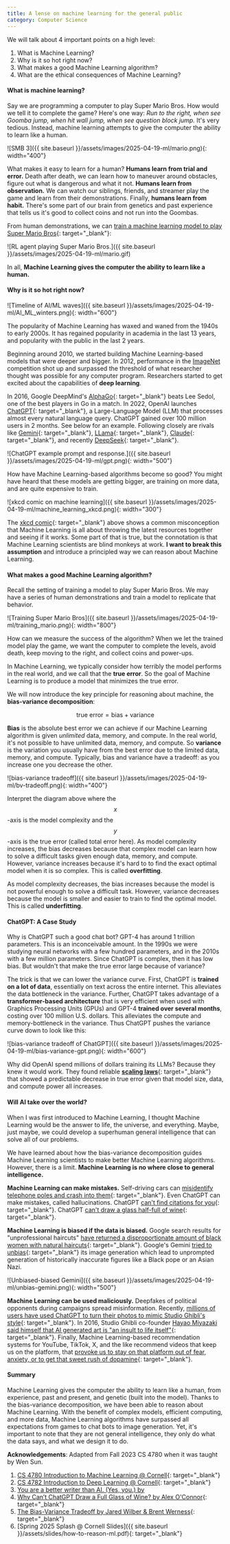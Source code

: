 ```yaml
---
title: A lense on machine learning for the general public
category: Computer Science
---
```


We will talk about 4 important points on a high level:
1. What is Machine Learning?
2. Why is it so hot right now?
3. What makes a good Machine Learning algorithm?
4. What are the ethical consequences of Machine Learning? <!-- more --> 

#### What is machine learning?

Say we are programming a computer to play Super Mario Bros. How would we tell it to complete the game? Here's one way: _Run to the right, when see Goomba jump, when hit wall jump, when see question block jump._ It's very tedious. Instead, machine learning attempts to give the computer the ability to learn like a human. 

![SMB 3]({{ site.baseurl }}/assets/images/2025-04-19-ml/mario.png){: width="400"}

What makes it easy to learn for a human? **Humans learn from trial and error.** Death after death, we can learn how to maneuver around obstacles, figure out what is dangerous and what it not. **Humans learn from observation.** We can watch our siblings, friends, and streamer play the game and learn from their demonstrations. Finally, **humans learn from habit.** There's some part of our brain from genetics and past experience that tells us it's good to collect coins and not run into the Goombas. 

From human demonstrations, we can [train a machine learning model to play Super Mario Bros](https://pytorch.org/tutorials/intermediate/mario_rl_tutorial.html){: target="_blank"}: 

![RL agent playing Super Mario Bros.]({{ site.baseurl }}/assets/images/2025-04-19-ml/mario.gif)

In all, **Machine Learning gives the computer the ability to learn like a human.**

#### Why is it so hot right now?

![Timeline of AI/ML waves]({{ site.baseurl }}/assets/images/2025-04-19-ml/AI_ML_winters.png){: width="600"}

The popularity of Machine Learning has waxed and waned from the 1940s to early 2000s. It has regained popularity in academia in the last 13 years, and popularity with the public in the last 2 years. 

Beginning around 2010, we started building Machine Learning-based models that were deeper and bigger. In 2012, performance in the [ImageNet](https://machinelearningmastery.com/introduction-to-the-imagenet-large-scale-visual-recognition-challenge-ilsvrc/) competition shot up and surpassed the threshold of what researcher thought was possible for any computer program. Researchers started to get excited about the capabilities of **deep learning**.

In 2016, Google DeepMind's [AlphaGo](https://deepmind.google/research/breakthroughs/alphago/){: target="_blank"} beats Lee Sedol, one of the best players in Go in a match. In 2022, OpenAI launches [ChatGPT](https://openai.com/index/chatgpt/){: target="_blank"}, a Large-Language Model (LLM) that processes almost every natural language query. ChatGPT gained over 100 million users in 2 months. See below for an example. Following closely are rivals like [Gemini](https://gemini.google.com/app){: target="_blank"}, [LLama](https://www.llama.com/){: target="_blank"}, [Claude](https://www.anthropic.com/claude){: target="_blank"}, and recently [DeepSeek](https://www.deepseek.com/en){: target="_blank"}.

![ChatGPT example prompt and response.]({{ site.baseurl }}/assets/images/2025-04-19-ml/gpt.png){: width="500"}

How have Machine Learning-based algorithms become so good? You might have heard that these models are getting bigger, are training on more data, and are quite expensive to train.

![xkcd comic on machine learning]({{ site.baseurl }}/assets/images/2025-04-19-ml/machine_learning_xkcd.png){: width="300"}

The [xkcd comic](https://xkcd.com/1838/){: target="_blank"} above shows a common misconception that Machine Learning is all about throwing the latest resources together and seeing if it works. Some part of that is true, but the connotation is that Machine Learning scientists are blind monkeys at work. **I want to break this assumption** and introduce a principled way we can reason about Machine Learning.

#### What makes a good Machine Learning algorithm?
Recall the setting of training a model to play Super Mario Bros. We may have a series of human demonstrations and train a model to replicate that behavior.

![Training Super Mario Bros]({{ site.baseurl }}/assets/images/2025-04-19-ml/training_mario.png){: width="800"}

How can we measure the success of the algorithm? When we let the trained model play the game, we want the computer to complete the levels, avoid death, keep moving to the right, and collect coins and power-ups.

In Machine Learning, we typically consider how terribly the model performs in the real world, and we call that the **true error**. So the goal of Machine Learning is to produce a model that minimizes the true error.

We will now introduce the key principle for reasoning about machine, the **bias-variance decomposition**:

$$\textsf{true error} = \mathsf{bias} + \mathsf{variance}$$

**Bias** is the absolute best error we can achieve if our Machine Learning algorithm is given _unlimited_ data, memory, and compute. In the real world, it's not possible to have unlimited data, memory, and compute. So **variance** is the variation you usually have from the best error due to the limited data, memory, and compute. Typically, bias and variance have a tradeoff: as you increase one you decrease the other. 

![bias-variance tradeoff]({{ site.baseurl }}/assets/images/2025-04-19-ml/bv-tradeoff.png){: width="400"}

Interpret the diagram above where the $$x$$-axis is the model complexity and the $$y$$-axis is the true error (called total error here). As model complexity increases, the bias decreases because that complex model can learn how to solve a difficult tasks given enough data, memory, and compute. However, variance increases because it's hard to to find the exact optimal model when it is so complex. This is called **overfitting**.

As model complexity decreases, the bias increases because the model is not powerful enough to solve a difficult task. However, variance decreases because the model is smaller and easier to train to find the optimal model. This is called **underfitting**.

#### ChatGPT: A Case Study

Why is ChatGPT such a good chat bot? GPT-4 has around 1 trillion parameters. This is an inconceivable amount. In the 1990s we were studying neural networks with a few hundred parameters, and in the 2010s with a few million parameters. Since ChatGPT is complex, then it has low bias. But wouldn't that make the true error large because of variance?

The trick is that we can lower the variance curve. First, ChatGPT is **trained on a lot of data**, essentially on text across the entire internet. This alleviates the data bottleneck in the variance. Further, ChatGPT takes advantage of a **transformer-based architecture** that is very efficient when used with Graphics Processing Units (GPUs) and GPT-4 **trained over several months**, costing over 100 million U.S. dollars. This alleviates the compute and memory-bottleneck in the variance. Thus ChatGPT pushes the variance curve down to look like this:

![bias-variance tradeoff of ChatGPT]({{ site.baseurl }}/assets/images/2025-04-19-ml/bias-variance-gpt.png){: width="600"}

Why did OpenAI spend millions of dollars training its LLMs? Because they knew it would work. They found reliable [**scaling laws**](https://arxiv.org/pdf/2001.08361){: target="_blank"} that showed a predictable decrease in true error given that model size, data, and compute power all increases.

#### Will AI take over the world?

When I was first introduced to Machine Learning, I thought Machine Learning would be the answer to life, the universe, and everything. Maybe, just maybe, we could develop a superhuman general intelligence that can solve all of our problems. 

We have learned about how the bias-variance decomposition guides Machine Learning scientists to make better Machine Learning algorithms. However, there is a limit. **Machine Learning is no where close to general intelligence.** 

**Machine Learning can make mistakes.** Self-driving cars can [misidentify telephone poles and crash into them](https://www.cnn.com/2024/06/13/business/waymo-recalls-driverless-cars-poles/index.html){: target="_blank"}. Even ChatGPT can make mistakes, called hallucinations. ChatGPT [can't find citations for you](https://www.amjmed.com/article/S0002-9343(23)00401-1/fulltext){: target="_blank"}. ChatGPT [can't draw a glass half-full of wine](https://www.youtube.com/watch?v=160F8F8mXlo){: target="_blank"}.

**Machine Learning is biased if the data is biased.** Google search results for "unprofessional haircuts" [have returned a disproportionate amount of black women with natural haircuts](http://theguardian.com/technology/2016/apr/08/does-google-unprofessional-hair-results-prove-algorithms-racist-){: target="_blank"}. Google's Gemini [tried to unbias](https://reason.com/2024/05/28/the-great-black-pope-and-asian-nazi-debacle-of-2024/){: target="_blank"} its image generation which lead to unprompted generation of historically inaccurate figures like a Black pope or an Asian Nazi.

![Unbiased-biased Gemini]({{ site.baseurl }}/assets/images/2025-04-19-ml/unbias-gemini.png){: width="500"}

**Machine Learning can be used maliciously.** Deepfakes of political opponents during campaigns spread misinformation. Recently, [millions of users have used ChatGPT to turn their photos to mimic Studio Ghibli's style](https://www.cnn.com/2025/03/27/style/chatgpt-studio-ghibli-ai-images-intl-hnk/index.html){: target="_blank"}. In 2016, Studio Ghibli co-founder [Hayao Miyazaki said himself that AI generated art is "an insult to life itself"](https://www.youtube.com/watch?v=ngZ0K3lWKRc){: target="_blank"}. Finally, Machine Learning-based recommendation systems for YouTube, TikTok, X, and the like recommend videos that keep us on the platform, that [provoke us to stay on that platform out of fear, anxiety, or to get that sweet rush of dopamine](https://www.health.harvard.edu/mind-and-mood/doomscrolling-dangers){: target="_blank"}. 

#### Summary

Machine Learning gives the computer the ability to learn like a human, from experience, past and present, and genetic (built into the model). Thanks to the bias-variance decomposition, we have been able to reason about Machine Learning. With the benefit of complex models, efficient computing, and more data, Machine Learning algorithms have surpassed all expectations from games to chat bots to image generation. Yet, it's important to note that they are not general intelligence, they only do what the data says, and what we design it to do.

**Acknowledgements**: Adapted from Fall 2023 CS 4780 when it was taught by Wen Sun.

1. [CS 4780 Introduction to Machine Learning @ Cornell](https://www.cs.cornell.edu/courses/cs4780/2023fa/){: target="_blank"}
1. [CS 4782 Introduction to Deep Learning @ Cornell](https://www.cs.cornell.edu/courses/cs4782/2025sp/){: target="_blank"}
1. [You are a better writer than AI. (Yes, you.) by ](https://www.youtube.com/watch?v=V5wLQ-8eyQI)
1. [Why Can’t ChatGPT Draw a Full Glass of Wine? by Alex O'Connor](https://youtu.be/160F8F8mXlo?si=Lj8P6WbSmWJxTedz){: target="_blank"}
1. [The Bias-Variance Tradeoff by Jared Wilber & Brent Werness](https://mlu-explain.github.io/bias-variance/){: target="_blank"}
1. [Spring 2025 Splash @ Cornell Slides]({{ site.baseurl }}/assets/slides/how-to-reason-ml.pdf){: target="_blank"}

